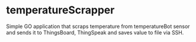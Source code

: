 # temperatureScrapper
Simple GO application that scraps temperature from temperatureBot sensor and sends it to ThingsBoard, ThingSpeak and saves value to file via SSH.

